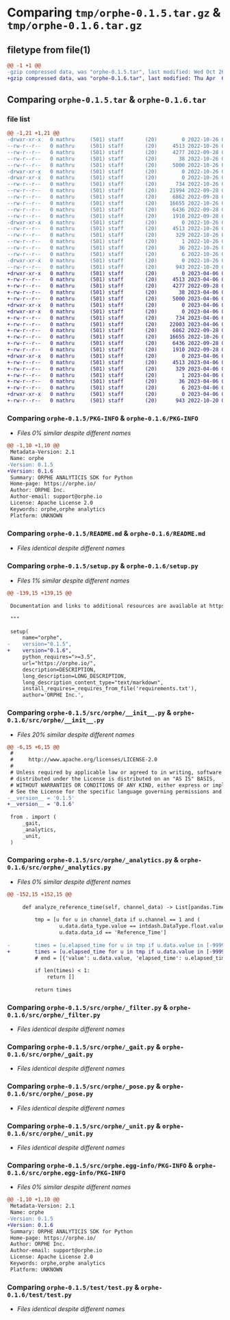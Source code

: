# Comparing `tmp/orphe-0.1.5.tar.gz` & `tmp/orphe-0.1.6.tar.gz`

## filetype from file(1)

```diff
@@ -1 +1 @@
-gzip compressed data, was "orphe-0.1.5.tar", last modified: Wed Oct 26 01:32:53 2022, max compression
+gzip compressed data, was "orphe-0.1.6.tar", last modified: Thu Apr  6 08:06:05 2023, max compression
```

## Comparing `orphe-0.1.5.tar` & `orphe-0.1.6.tar`

### file list

```diff
@@ -1,21 +1,21 @@
-drwxr-xr-x   0 mathru     (501) staff       (20)        0 2022-10-26 01:32:53.288888 orphe-0.1.5/
--rw-r--r--   0 mathru     (501) staff       (20)     4513 2022-10-26 01:32:53.288969 orphe-0.1.5/PKG-INFO
--rw-r--r--   0 mathru     (501) staff       (20)     4277 2022-09-28 01:56:58.000000 orphe-0.1.5/README.md
--rw-r--r--   0 mathru     (501) staff       (20)       38 2022-10-26 01:32:53.289189 orphe-0.1.5/setup.cfg
--rw-r--r--   0 mathru     (501) staff       (20)     5000 2022-10-26 01:32:00.000000 orphe-0.1.5/setup.py
-drwxr-xr-x   0 mathru     (501) staff       (20)        0 2022-10-26 01:32:53.285529 orphe-0.1.5/src/
-drwxr-xr-x   0 mathru     (501) staff       (20)        0 2022-10-26 01:32:53.287471 orphe-0.1.5/src/orphe/
--rw-r--r--   0 mathru     (501) staff       (20)      734 2022-10-26 01:32:21.000000 orphe-0.1.5/src/orphe/__init__.py
--rw-r--r--   0 mathru     (501) staff       (20)    21994 2022-09-28 01:56:58.000000 orphe-0.1.5/src/orphe/_analytics.py
--rw-r--r--   0 mathru     (501) staff       (20)     6862 2022-09-28 01:56:58.000000 orphe-0.1.5/src/orphe/_filter.py
--rw-r--r--   0 mathru     (501) staff       (20)    16655 2022-10-26 01:30:54.000000 orphe-0.1.5/src/orphe/_gait.py
--rw-r--r--   0 mathru     (501) staff       (20)     6436 2022-09-28 01:56:58.000000 orphe-0.1.5/src/orphe/_pose.py
--rw-r--r--   0 mathru     (501) staff       (20)     1910 2022-09-28 01:56:58.000000 orphe-0.1.5/src/orphe/_unit.py
-drwxr-xr-x   0 mathru     (501) staff       (20)        0 2022-10-26 01:32:53.288392 orphe-0.1.5/src/orphe.egg-info/
--rw-r--r--   0 mathru     (501) staff       (20)     4513 2022-10-26 01:32:53.000000 orphe-0.1.5/src/orphe.egg-info/PKG-INFO
--rw-r--r--   0 mathru     (501) staff       (20)      329 2022-10-26 01:32:53.000000 orphe-0.1.5/src/orphe.egg-info/SOURCES.txt
--rw-r--r--   0 mathru     (501) staff       (20)        1 2022-10-26 01:32:53.000000 orphe-0.1.5/src/orphe.egg-info/dependency_links.txt
--rw-r--r--   0 mathru     (501) staff       (20)       36 2022-10-26 01:32:53.000000 orphe-0.1.5/src/orphe.egg-info/requires.txt
--rw-r--r--   0 mathru     (501) staff       (20)        6 2022-10-26 01:32:53.000000 orphe-0.1.5/src/orphe.egg-info/top_level.txt
-drwxr-xr-x   0 mathru     (501) staff       (20)        0 2022-10-26 01:32:53.288572 orphe-0.1.5/test/
--rw-r--r--   0 mathru     (501) staff       (20)      943 2022-10-20 02:57:46.000000 orphe-0.1.5/test/test.py
+drwxr-xr-x   0 mathru     (501) staff       (20)        0 2023-04-06 08:06:05.368922 orphe-0.1.6/
+-rw-r--r--   0 mathru     (501) staff       (20)     4513 2023-04-06 08:06:05.369009 orphe-0.1.6/PKG-INFO
+-rw-r--r--   0 mathru     (501) staff       (20)     4277 2022-09-28 01:56:58.000000 orphe-0.1.6/README.md
+-rw-r--r--   0 mathru     (501) staff       (20)       38 2023-04-06 08:06:05.369211 orphe-0.1.6/setup.cfg
+-rw-r--r--   0 mathru     (501) staff       (20)     5000 2023-04-06 08:05:32.000000 orphe-0.1.6/setup.py
+drwxr-xr-x   0 mathru     (501) staff       (20)        0 2023-04-06 08:06:05.365271 orphe-0.1.6/src/
+drwxr-xr-x   0 mathru     (501) staff       (20)        0 2023-04-06 08:06:05.367550 orphe-0.1.6/src/orphe/
+-rw-r--r--   0 mathru     (501) staff       (20)      734 2023-04-06 08:05:50.000000 orphe-0.1.6/src/orphe/__init__.py
+-rw-r--r--   0 mathru     (501) staff       (20)    22003 2023-04-06 08:04:59.000000 orphe-0.1.6/src/orphe/_analytics.py
+-rw-r--r--   0 mathru     (501) staff       (20)     6862 2022-09-28 01:56:58.000000 orphe-0.1.6/src/orphe/_filter.py
+-rw-r--r--   0 mathru     (501) staff       (20)    16655 2022-10-26 01:30:54.000000 orphe-0.1.6/src/orphe/_gait.py
+-rw-r--r--   0 mathru     (501) staff       (20)     6436 2022-09-28 01:56:58.000000 orphe-0.1.6/src/orphe/_pose.py
+-rw-r--r--   0 mathru     (501) staff       (20)     1910 2022-09-28 01:56:58.000000 orphe-0.1.6/src/orphe/_unit.py
+drwxr-xr-x   0 mathru     (501) staff       (20)        0 2023-04-06 08:06:05.368545 orphe-0.1.6/src/orphe.egg-info/
+-rw-r--r--   0 mathru     (501) staff       (20)     4513 2023-04-06 08:06:05.000000 orphe-0.1.6/src/orphe.egg-info/PKG-INFO
+-rw-r--r--   0 mathru     (501) staff       (20)      329 2023-04-06 08:06:05.000000 orphe-0.1.6/src/orphe.egg-info/SOURCES.txt
+-rw-r--r--   0 mathru     (501) staff       (20)        1 2023-04-06 08:06:05.000000 orphe-0.1.6/src/orphe.egg-info/dependency_links.txt
+-rw-r--r--   0 mathru     (501) staff       (20)       36 2023-04-06 08:06:05.000000 orphe-0.1.6/src/orphe.egg-info/requires.txt
+-rw-r--r--   0 mathru     (501) staff       (20)        6 2023-04-06 08:06:05.000000 orphe-0.1.6/src/orphe.egg-info/top_level.txt
+drwxr-xr-x   0 mathru     (501) staff       (20)        0 2023-04-06 08:06:05.368673 orphe-0.1.6/test/
+-rw-r--r--   0 mathru     (501) staff       (20)      943 2022-10-20 02:57:46.000000 orphe-0.1.6/test/test.py
```

### Comparing `orphe-0.1.5/PKG-INFO` & `orphe-0.1.6/PKG-INFO`

 * *Files 0% similar despite different names*

```diff
@@ -1,10 +1,10 @@
 Metadata-Version: 2.1
 Name: orphe
-Version: 0.1.5
+Version: 0.1.6
 Summary: ORPHE ANALYTICIS SDK for Python
 Home-page: https://orphe.io/
 Author: ORPHE Inc.
 Author-email: support@orphe.io
 License: Apache License 2.0
 Keywords: orphe,orphe analytics
 Platform: UNKNOWN
```

### Comparing `orphe-0.1.5/README.md` & `orphe-0.1.6/README.md`

 * *Files identical despite different names*

### Comparing `orphe-0.1.5/setup.py` & `orphe-0.1.6/setup.py`

 * *Files 1% similar despite different names*

```diff
@@ -139,15 +139,15 @@
 
 Documentation and links to additional resources are available at https://analytics.orphe.io
 
 """
 
 setup(
     name="orphe",
-    version="0.1.5",
+    version="0.1.6",
     python_requires=">=3.5",
     url="https://orphe.io/",
     description=DESCRIPTION,
     long_description=LONG_DESCRIPTION,
     long_description_content_type="text/markdown",
     install_requires=_requires_from_file('requirements.txt'),
     author='ORPHE Inc.',
```

### Comparing `orphe-0.1.5/src/orphe/__init__.py` & `orphe-0.1.6/src/orphe/__init__.py`

 * *Files 20% similar despite different names*

```diff
@@ -6,15 +6,15 @@
 #
 #     http://www.apache.org/licenses/LICENSE-2.0
 #
 # Unless required by applicable law or agreed to in writing, software
 # distributed under the License is distributed on an "AS IS" BASIS,
 # WITHOUT WARRANTIES OR CONDITIONS OF ANY KIND, either express or implied.
 # See the License for the specific language governing permissions and
-__version__ = '0.1.5'
+__version__ = '0.1.6'
 
 from . import (
     _gait,
     _analytics,
     _unit,
 )
```

### Comparing `orphe-0.1.5/src/orphe/_analytics.py` & `orphe-0.1.6/src/orphe/_analytics.py`

 * *Files 0% similar despite different names*

```diff
@@ -152,15 +152,15 @@
 
     def analyze_reference_time(self, channel_data) -> List[pandas.Timedelta]:        
 
         tmp = [u for u in channel_data if u.channel == 1 and (
                 u.data.data_type.value == intdash.DataType.float.value) and 
                 u.data.data_id == 'Reference_Time']        
 
-        times = [u.elapsed_time for u in tmp if u.data.value in [-9999]]
+        times = [u.elapsed_time for u in tmp if u.data.value in [-9999, -9999.9]]
         # end = [{'value': u.data.value, 'elapsed_time': u.elapsed_time} for u in tmp if u.data.value in [9999]]
 
         if len(times) < 1:
             return []
         
         return times
```

### Comparing `orphe-0.1.5/src/orphe/_filter.py` & `orphe-0.1.6/src/orphe/_filter.py`

 * *Files identical despite different names*

### Comparing `orphe-0.1.5/src/orphe/_gait.py` & `orphe-0.1.6/src/orphe/_gait.py`

 * *Files identical despite different names*

### Comparing `orphe-0.1.5/src/orphe/_pose.py` & `orphe-0.1.6/src/orphe/_pose.py`

 * *Files identical despite different names*

### Comparing `orphe-0.1.5/src/orphe/_unit.py` & `orphe-0.1.6/src/orphe/_unit.py`

 * *Files identical despite different names*

### Comparing `orphe-0.1.5/src/orphe.egg-info/PKG-INFO` & `orphe-0.1.6/src/orphe.egg-info/PKG-INFO`

 * *Files 0% similar despite different names*

```diff
@@ -1,10 +1,10 @@
 Metadata-Version: 2.1
 Name: orphe
-Version: 0.1.5
+Version: 0.1.6
 Summary: ORPHE ANALYTICIS SDK for Python
 Home-page: https://orphe.io/
 Author: ORPHE Inc.
 Author-email: support@orphe.io
 License: Apache License 2.0
 Keywords: orphe,orphe analytics
 Platform: UNKNOWN
```

### Comparing `orphe-0.1.5/test/test.py` & `orphe-0.1.6/test/test.py`

 * *Files identical despite different names*

